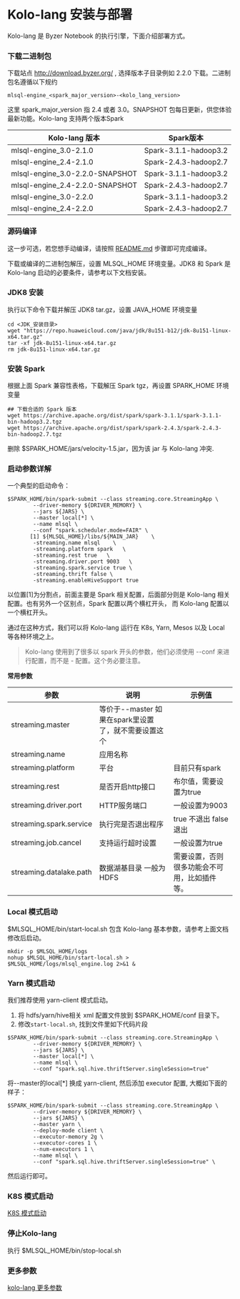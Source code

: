 # Kolo-lang 安装与部署

Kolo-lang 是 Byzer Notebook 的执行引擎，下面介绍部署方式。

###  下载二进制包

下载站点 http://download.byzer.org/ , 选择版本子目录例如 2.2.0 下载。二进制包名遵循以下规约

```
mlsql-engine_<spark_major_version>-<kolo_lang_version>    
```
这里 spark_major_version 指 2.4 或者 3.0。SNAPSHOT 包每日更新，供您体验最新功能。Kolo-lang 支持两个版本Spark

| Kolo-lang 版本                  | Spark版本                  |
|---------------------------------|-----------------------|
| mlsql-engine_3.0-2.1.0          | Spark-3.1.1-hadoop3.2 |
| mlsql-engine_2.4-2.1.0          | Spark-2.4.3-hadoop2.7 | 
| mlsql-engine_3.0-2.2.0-SNAPSHOT | Spark-3.1.1-hadoop3.2 |
| mlsql-engine_2.4-2.2.0-SNAPSHOT | Spark-2.4.3-hadoop2.7 |
| mlsql-engine_3.0-2.2.0          | Spark-3.1.1-hadoop3.2 |
| mlsql-engine_2.4-2.2.0          | Spark-2.4.3-hadoop2.7 |

### 源码编译

这一步可选，若您想手动编译，请按照 [README.md](https://github.com/byzer-org/kolo-lang#building-a-distribution) 步骤即可完成编译。



下载或编译的二进制包解压，设置 MLSQL_HOME 环境变量。JDK8 和 Spark 是 Kolo-lang 启动的必要条件，请参考以下文档安装。  

### JDK8 安装

执行以下命令下载并解压 JDK8 tar.gz，设置 JAVA_HOME 环境变量

```shell
cd <JDK_安装目录>
wget "https://repo.huaweicloud.com/java/jdk/8u151-b12/jdk-8u151-linux-x64.tar.gz" 
tar -xf jdk-8u151-linux-x64.tar.gz  
rm jdk-8u151-linux-x64.tar.gz
```

### 安装 Spark

根据上面 Spark 兼容性表格，下载解压 Spark tgz，再设置 SPARK_HOME 环境变量
```shell
## 下载合适的 Spark 版本
wget https://archive.apache.org/dist/spark/spark-3.1.1/spark-3.1.1-bin-hadoop3.2.tgz
wget https://archive.apache.org/dist/spark/spark-2.4.3/spark-2.4.3-bin-hadoop2.7.tgz
```
删除 $SPARK_HOME/jars/velocity-1.5.jar，因为该 jar 与 Kolo-lang 冲突. 

### 启动参数详解
一个典型的启动命令：
```shell
$SPARK_HOME/bin/spark-submit --class streaming.core.StreamingApp \
        --driver-memory ${DRIVER_MEMORY} \
        --jars ${JARS} \
        --master local[*] \
        --name mlsql \        
        --conf "spark.scheduler.mode=FAIR" \
       [1] ${MLSQL_HOME}/libs/${MAIN_JAR}    \ 
        -streaming.name mlsql    \
        -streaming.platform spark   \
        -streaming.rest true   \
        -streaming.driver.port 9003   \
        -streaming.spark.service true \
        -streaming.thrift false \
        -streaming.enableHiveSupport true
```

以位置[1]为分割点，前面主要是 Spark 相关配置，后面部分则是 Kolo-lang 相关配置。也有另外一个区别点，Spark 配置以两个横杠开头，
而 Kolo-lang 配置以一个横杠开头。

通过在这种方式，我们可以将 Kolo-lang 运行在 K8s, Yarn, Mesos 以及 Local 等各种环境之上。
> Kolo-lang 使用到了很多以 spark 开头的参数，他们必须使用 --conf 来进行配置，而不是 - 配置。这个务必要注意。

**常用参数**

| 参数 | 说明 | 示例值 |
|----|----|-----|
|  streaming.master  |  等价于--master 如果在spark里设置了，就不需要设置这个|     |
|  streaming.name  |  应用名称  |     |
|  streaming.platform  |  平台 |  目前只有spark   |
|  streaming.rest  |  是否开启http接口 |   布尔值，需要设置为true  |
|  streaming.driver.port | HTTP服务端口 |  一般设置为9003  |
|  streaming.spark.service  | 执行完是否退出程序 |  true 不退出  false 退出  |
|  streaming.job.cancel | 支持运行超时设置 |  一般设置为true  |
|  streaming.datalake.path | 数据湖基目录 一般为HDFS |  需要设置，否则很多功能会不可用，比如插件等。 |


### Local 模式启动
$MLSQL_HOME/bin/start-local.sh 包含 Kolo-lang 基本参数，请参考上面文档修改后启动。 

```shell
mkdir -p $MLSQL_HOME/logs
nohup $MLSQL_HOME/bin/start-local.sh > $MLSQL_HOME/logs/mlsql_engine.log 2>&1 &
```

### Yarn 模式启动

我们推荐使用 yarn-client 模式启动。

1. 将 hdfs/yarn/hive相关 xml 配置文件放到 $SPARK_HOME/conf 目录下。
2. 修改`start-local.sh`, 找到文件里如下代码片段

```shell
$SPARK_HOME/bin/spark-submit --class streaming.core.StreamingApp \
        --driver-memory ${DRIVER_MEMORY} \
        --jars ${JARS} \
        --master local[*] \
        --name mlsql \
        --conf "spark.sql.hive.thriftServer.singleSession=true" 
```

将--master的local[*] 换成 yarn-client, 然后添加 executor 配置, 大概如下面的样子：

```shell
$SPARK_HOME/bin/spark-submit --class streaming.core.StreamingApp \
        --driver-memory ${DRIVER_MEMORY} \
        --jars ${JARS} \
        --master yarn \
        --deploy-mode client \
        --executor-memory 2g \
        --executor-cores 1 \
        --num-executors 1 \
        --name mlsql \
        --conf "spark.sql.hive.thriftServer.singleSession=true" \
```

然后运行即可。


### K8S 模式启动
[K8S 模式启动](./containerized_deployment/K8S-deployment.md)

### 停止Kolo-lang
执行 $MLSQL_HOME/bin/stop-local.sh

### 更多参数
[kolo-lang 更多参数](kolo-lang-configuration.md)
